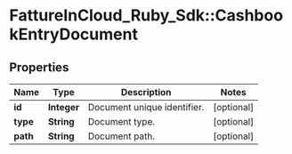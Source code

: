 # FattureInCloud_Ruby_Sdk::CashbookEntryDocument

## Properties

| Name | Type | Description | Notes |
| ---- | ---- | ----------- | ----- |
| **id** | **Integer** | Document unique identifier. | [optional] |
| **type** | **String** | Document type. | [optional] |
| **path** | **String** | Document path. | [optional] |

